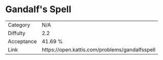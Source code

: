 # Gandalf's Spell

<table>
    <tr>
        <td>Category</td>
        <td>N/A</td>
    </tr>
    <tr>
        <td>Diffulty</td>
        <td>2.2</td>
    </tr>
    <tr>
        <td>Acceptance</td>
        <td>41.69 %</td>
    </tr>
    <tr>
        <td>Link</td>
        <td>https://open.kattis.com/problems/gandalfsspell</td>
    </tr>
</table>